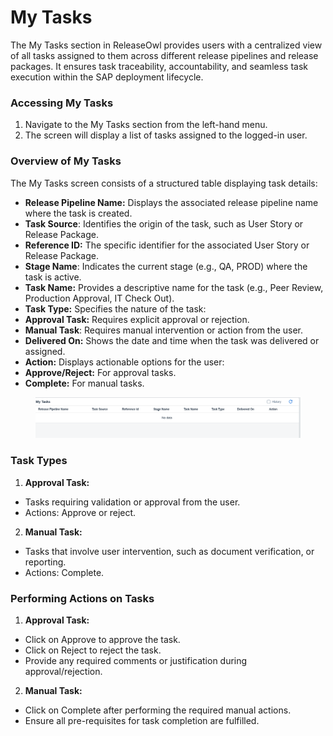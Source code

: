 # My Tasks

The My Tasks section in ReleaseOwl provides users with a centralized view of all tasks assigned to them across different release pipelines and release packages. It ensures task traceability, accountability, and seamless task execution within the SAP deployment lifecycle.

### Accessing My Tasks

1. Navigate to the My Tasks section from the left-hand menu.
2. The screen will display a list of tasks assigned to the logged-in user.

### Overview of My Tasks

The My Tasks screen consists of a structured table displaying task details:

* **Release Pipeline Name:** Displays the associated release pipeline name where the task is created.
* **Task Source**: Identifies the origin of the task, such as User Story or Release Package.
* **Reference ID:** The specific identifier for the associated User Story or Release Package.
* **Stage Name**: Indicates the current stage (e.g., QA, PROD) where the task is active.
* **Task Name:** Provides a descriptive name for the task (e.g., Peer Review, Production Approval, IT Check Out).
* **Task Type:** Specifies the nature of the task:
* **Approval Task:** Requires explicit approval or rejection.
* **Manual Task**: Requires manual intervention or action from the user.
* **Delivered On:** Shows the date and time when the task was delivered or assigned.
* **Action:** Displays actionable options for the user:
* **Approve/Reject:** For approval tasks.
* **Complete:** For manual tasks.

<figure><img src="../.gitbook/assets/image (686).png" alt=""><figcaption></figcaption></figure>

### Task Types

1. **Approval Task:**

* Tasks requiring validation or approval from the user.
* Actions: Approve or reject.

2. **Manual Task:**

* Tasks that involve user intervention, such as document verification, or reporting.
* Actions: Complete.

### Performing Actions on Tasks

1. **Approval Task:**

* Click on Approve to approve the task.
* Click on Reject to reject the task.
* Provide any required comments or justification during approval/rejection.

2. **Manual Task:**

* Click on Complete after performing the required manual actions.
* Ensure all pre-requisites for task completion are fulfilled.
